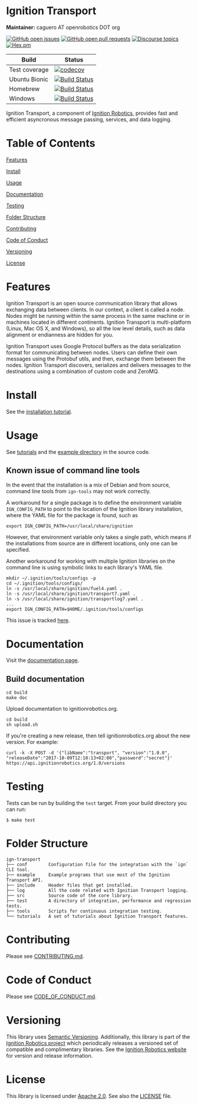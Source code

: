 # Ignition Transport

**Maintainer:** caguero AT openrobotics DOT org

[![GitHub open issues](https://img.shields.io/github/issues-raw/ignitionrobotics/ign-transport.svg)](https://github.com/ignitionrobotics/ign-transport/issues)
[![GitHub open pull requests](https://img.shields.io/github/issues-pr-raw/ignitionrobotics/ign-transport.svg)](https://github.com/ignitionrobotics/ign-transport/pulls)
[![Discourse topics](https://img.shields.io/discourse/https/community.gazebosim.org/topics.svg)](https://community.gazebosim.org)
[![Hex.pm](https://img.shields.io/hexpm/l/plug.svg)](https://www.apache.org/licenses/LICENSE-2.0)

Build | Status
-- | --
Test coverage | [![codecov](https://codecov.io/gh/ignitionrobotics/ign-transport/branch/master/graph/badge.svg)](https://codecov.io/gh/ignitionrobotics/ign-transport)
Ubuntu Bionic | [![Build Status](https://build.osrfoundation.org/buildStatus/icon?job=ignition_transport-ci-master-bionic-amd64)](https://build.osrfoundation.org/job/ignition_transport-ci-master-bionic-amd64)
Homebrew      | [![Build Status](https://build.osrfoundation.org/buildStatus/icon?job=ignition_transport-ci-master-homebrew-amd64)](https://build.osrfoundation.org/job/ignition_transport-ci-master-homebrew-amd64)
Windows       | [![Build Status](https://build.osrfoundation.org/buildStatus/icon?job=ignition_transport-ci-master-windows7-amd64)](https://build.osrfoundation.org/job/ignition_transport-ci-master-windows7-amd64)

Ignition Transport, a component of [Ignition Robotics](https://ignitionrobotics.org), provides fast and efficient asyncronous message passing, services, and data logging.

# Table of Contents

[Features](#features)

[Install](#install)

[Usage](#usage)

[Documentation](#documentation)

[Testing](#testing)

[Folder Structure](#folder-structure)

[Contributing](#code-of-contributing)

[Code of Conduct](#code-of-conduct)

[Versioning](#versioning)

[License](#license)

# Features

Ignition Transport is an open source communication library that allows
exchanging data between clients. In our context, a client is called a node.
Nodes might be running within the same process in the same machine or in
machines located in different continents. Ignition Transport is multi-platform
(Linux, Mac OS X, and Windows), so all the low level details, such as data
alignment or endianness are hidden for you.

Ignition Transport uses Google Protocol buffers as the data serialization format
for communicating between nodes. Users can define their own messages using the
Protobuf utils, and then, exchange them between the nodes. Ignition Transport
discovers, serializes and delivers messages to the destinations using a
combination of custom code and ZeroMQ.

# Install

See the [installation tutorial](https://ignitionrobotics.org/api/transport/9.0/installation.html).

# Usage

See [tutorials](https://ignitionrobotics.org/api/transport/8.0/tutorials.html)
and the [example directory](https://github.com/ignitionrobotics/ign-transport/blob/master/example/)
in the source code.

## Known issue of command line tools

In the event that the installation is a mix of Debian and from source, command
line tools from `ign-tools` may not work correctly.

A workaround for a single package is to define the environment variable
`IGN_CONFIG_PATH` to point to the location of the Ignition library installation,
where the YAML file for the package is found, such as
```
export IGN_CONFIG_PATH=/usr/local/share/ignition
```

However, that environment variable only takes a single path, which means if the
installations from source are in different locations, only one can be specified.

Another workaround for working with multiple Ignition libraries on the command
line is using symbolic links to each library's YAML file.
```
mkdir ~/.ignition/tools/configs -p
cd ~/.ignition/tools/configs/
ln -s /usr/local/share/ignition/fuel4.yaml .
ln -s /usr/local/share/ignition/transport7.yaml .
ln -s /usr/local/share/ignition/transportlog7.yaml .
...
export IGN_CONFIG_PATH=$HOME/.ignition/tools/configs
```

This issue is tracked [here](https://github.com/ignitionrobotics/ign-tools/issues/8).

# Documentation

Visit the [documentation page](https://ignitionrobotics.org/api/transport/8.0/index.html).

## Build documentation

```
cd build
make doc
```

Upload documentation to ignitionrobotics.org.

```
cd build
sh upload.sh
```

If you're creating a new release, then tell ignitionrobotics.org about
   the new version. For example:

```
curl -k -X POST -d '{"libName":"transport", "version":"1.0.0", "releaseDate":"2017-10-09T12:10:13+02:00","password":"secret"}' https://api.ignitionrobotics.org/1.0/versions
```

# Testing

Tests can be run by building the `test` target. From your build directory you
can run:

```
$ make test
```

# Folder Structure

```
ign-transport
├── conf        Configuration file for the integration with the `ign` CLI tool.
├── example     Example programs that use most of the Ignition Transport API.
├── include     Header files that get installed.
├── log         All the code related with Ignition Transport logging.
├── src         Source code of the core library.
├── test        A directory of integration, performance and regression tests.
├── tools       Scripts for continuous integration testing.
└── tutorials   A set of tutorials about Ignition Transport features.
```

# Contributing

Please see
[CONTRIBUTING.md](https://github.com/ignitionrobotics/ign-gazebo/blob/master/CONTRIBUTING.md).

# Code of Conduct

Please see
[CODE_OF_CONDUCT.md](https://github.com/ignitionrobotics/ign-gazebo/blob/master/CODE_OF_CONDUCT.md).

# Versioning

This library uses [Semantic Versioning](https://semver.org/). Additionally,
this library is part of the [Ignition Robotics project](https://ignitionrobotics.org)
which periodically releases a versioned set of compatible and complimentary
libraries. See the [Ignition Robotics website](https://ignitionrobotics.org) for
version and release information.

# License

This library is licensed under [Apache 2.0](https://www.apache.org/licenses/LICENSE-2.0).
See also the [LICENSE](https://github.com/ignitionrobotics/ign-transport/raw/master/LICENSE)
file.
